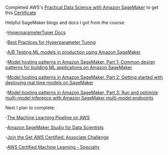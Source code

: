 Completed AWS's [Practical Data Science with Amazon SageMaker](https://aws.amazon.com/training/classroom/practical-data-science-with-amazon-sagemaker/) to get this [Certificate](https://www.aws.training/Transcript/CompletionCertificateHtml?transcriptid=qGP9dVve9kGxP6D17cJbdw2)

Helpful SageMaker blogs and docs I got from the course:

-[HyperparameterTuner Docs](https://sagemaker.readthedocs.io/en/stable/api/training/tuner.html)

-[Best Practices for Hyperparameter Tuning
](https://docs.aws.amazon.com/sagemaker/latest/dg/automatic-model-tuning-considerations.html)

-[A/B Testing ML models in production using Amazon SageMaker
](https://aws.amazon.com/blogs/machine-learning/a-b-testing-ml-models-in-production-using-amazon-sagemaker/)

-[Model hosting patterns in Amazon SageMaker, Part 1: Common design patterns for building ML applications on Amazon SageMaker
](https://aws.amazon.com/blogs/machine-learning/model-hosting-patterns-in-amazon-sagemaker-part-1-common-design-patterns-for-building-ml-applications-on-amazon-sagemaker/)

-[Model hosting patterns in Amazon SageMaker, Part 2: Getting started with deploying real time models on SageMaker
](https://aws.amazon.com/blogs/machine-learning/part-2-model-hosting-patterns-in-amazon-sagemaker-getting-started-with-deploying-real-time-models-on-sagemaker/)

-[Model hosting patterns in Amazon SageMaker, Part 3: Run and optimize multi-model inference with Amazon SageMaker multi-model endpoints
](https://aws.amazon.com/blogs/machine-learning/part-3-model-hosting-patterns-in-amazon-sagemaker-run-and-optimize-multi-model-inference-with-amazon-sagemaker-multi-model-endpoints/)

Next I plan to complete:

-[The Machine Learning Pipeline on AWS](https://aws.amazon.com/training/classroom/the-machine-learning-pipeline-on-aws/) 

-[Amazon SageMaker Studio for Data Scientists
](https://aws.amazon.com/training/classroom/amazon-sagemaker-studio-for-data-scientists/) 

-[Join the Get AWS Certified: Associate Challenge
](https://pages.awscloud.com/GLOBAL-ln-GC-Traincert-Associate-Certification-Challenge-Registration-2023.html) 

-[AWS Certified Machine Learning - Specialty
](https://aws.amazon.com/certification/certified-machine-learning-specialty/)

